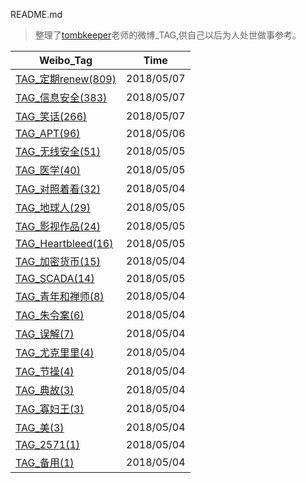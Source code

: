 README.md

>整理了[tombkeeper](https://weibo.com/101174?refer_flag=1005055015_)老师的微博_TAG,供自己以后为人处世做事参考。 



| Weibo_Tag                                   | Time       |
| ------------------------------------------- | ---------- |
| [TAG_定期renew(809)](TAG_定期renew(809)/)   | 2018/05/07 |
| [TAG_信息安全(383)](TAG_信息安全(383)/)     | 2018/05/07 |
| [TAG_笑话(266)](TAG_笑话(266)/)             | 2018/05/07 |
| [TAG_APT(96)](TAG_APT(96).md)               | 2018/05/06 |
| [TAG_无线安全(51)](TAG_无线安全(51).md)     | 2018/05/05 |
| [TAG_医学(40)](TAG_医学(40).md)             | 2018/05/05 |
| [TAG_对照着看(32)](TAG_对照着看(32).md)     | 2018/05/04 |
| [TAG_地球人(29)](TAG_地球人(29).md)         | 2018/05/05 |
| [TAG_影视作品(24)](TAG_影视作品(24).md)     | 2018/05/05 |
| [TAG_Heartbleed(16)](TAG_Heartbleed(16).md) | 2018/05/05 |
| [TAG_加密货币(15)](TAG_加密货币(15).md)     | 2018/05/04 |
| [TAG_SCADA(14)](TAG_SCADA(14).md)           | 2018/05/05 |
| [TAG_青年和禅师(8)](TAG_青年和禅师(8).md)   | 2018/05/04 |
| [TAG_朱令案(6)](TAG_朱令案(6).md)           | 2018/05/04 |
| [TAG_误解(7)](TAG_误解(7).md)               | 2018/05/04 |
| [TAG_尤克里里(4)](TAG_尤克里里(4).md)       | 2018/05/04 |
| [TAG_节操(4)](TAG_节操(4).md)               | 2018/05/04 |
| [TAG_典故(3)](TAG_典故(3).md)               | 2018/05/04 |
| [TAG_寡妇王(3)](TAG_寡妇王(3).md)           | 2018/05/04 |
| [TAG_美(3)](TAG_美(3).md)                   | 2018/05/04 |
| [TAG_2571(1)](TAG_2571(1).md)               | 2018/05/04 |
| [TAG_备用(1)](TAG_备用(1).md)               | 2018/05/04 |

